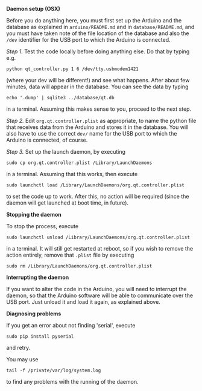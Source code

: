 **Daemon setup (OSX)**

Before you do anything here, you must first set up the Arduino and the database
as explained in `arduino/README.md` and in `database/README.md`, and you must
have taken note of the file location of the database and also the `/dev`
identifier for the USB port to which the Arduino is connected.

*Step 1.* Test the code locally before doing anything else. Do that by typing
e.g.

    python qt_controller.py 1 6 /dev/tty.usbmodem1421

(where your dev will be different!) and see what happens. After about few
minutes, data will appear in the database. You can see the data by typing

    echo '.dump' | sqlite3 ../database/qt.db 

in a terminal. Assuming this makes sense to you, proceed to the next step.

*Step 2.* Edit `org.qt.controller.plist` as appropriate, to name the python
file that receives data from the Arduino and stores it in the database.  You
will also have to use the correct `dev/` name for the USB port to which the
Arduino is connected, of course.

*Step 3.* Set up the launch daemon, by executing

    sudo cp org.qt.controller.plist /Library/LaunchDaemons

in a terminal. Assuming that this works, then execute

    sudo launchctl load /Library/LaunchDaemons/org.qt.controller.plist 

to set the code up to work. After this, no action will be required (since the
daemon will get launched at boot time, in future).

**Stopping the daemon**

To stop the process, execute

    sudo launchctl unload /Library/LaunchDaemons/org.qt.controller.plist 

in a terminal. It will still get restarted at reboot, so if you wish to remove
the action entirely, remove that `.plist` file by executing

    sudo rm /Library/LaunchDaemons/org.qt.controller.plist 

**Interrupting the daemon**

If you want to alter the code in the Arduino, you will need to interrupt the
daemon, so that the Arduino software will be able to communicate over the USB
port. Just unload it and load it again, as explained above.


**Diagnosing problems**

If you get an error about not finding 'serial', execute

    sudo pip install pyserial

and retry.

You may use

    tail -f /private/var/log/system.log

to find any problems with the running of the daemon.

